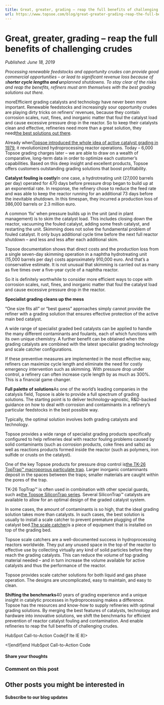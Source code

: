 ```yaml
---
title: Great, greater, grading – reap the full benefits of challenging crudes
url: https://www.topsoe.com/blog/great-greater-grading-reap-the-full-benefits-of-challenging-crudes#main-content
---
```


# Great, greater, grading – reap the full benefits of challenging crudes

*Published: June 18, 2019*

*Processing renewable feedstocks and opportunity crudes can provide good commercial opportunities – or lead to significant revenue loss because of s**horter cycle lengths and u**nplanned shutdowns. To stay clear of the risks and reap the benefits, refiners must arm themselves with the best grading solutions out there.*

moreEfficient grading catalysts and technology have never been more important. Renewable feedstocks and increasingly sour opportunity crudes are playing dirty tricks on refiners’ revenues, because they contain corrosion scales, rust, fines, and inorganic matter that foul the catalyst load and cause excessive pressure drop in the reactor. So to keep their catalysts clean and effective, refineries need more than a great solution, they need[the best solutions out there](https://www.topsoe.com/processes/pressure-drop-control).

Already when[Topsoe introduced the whole idea of active catalyst grading in 1979](/life-before-grading), it revolutionized hydroprocessing reactor operations. Today – 6,000 Topsoe grading charges later – we are able to draw on a wealth of comparative, long-term data in order to optimize each customer’s capabilities. Based on this deep insight and excellent products, Topsoe offers customers outstanding grading solutions that boost profitability.

**Catalyst fouling is costly**In one case, a hydrotreating unit (27,000 barrels per day) operated for 470 days before pressure drop began to build up at an exponential rate. In response, the refinery chose to reduce the feed rate and was able to keep the reactor running for an additional 73 days before the inevitable shutdown. In this timespan, they incurred a production loss of 386,000 barrels or 2.3 million euro.

A common ‘fix’ when pressure builds up in the unit (and in plant management) is to skim the catalyst load. This includes closing down the reactor, vacuuming the fouled catalyst, adding some fresh catalyst, and restarting the unit. Skimming does not solve the fundamental problem of fouled catalyst. It only buys additional cycle time before the next full reactor shutdown – and less and less after each additional skim.

Topsoe documentation shows that direct costs and the production loss from a single seven-day skimming operation in a naphtha hydrotreating unit (15,000 barrels per day) costs approximately 910,000 euro. And that’s a conservative estimate. It is not unusual that skimming is carried out as many as five times over a five-year cycle of a naphtha reactor.

So it is definitely worthwhile to consider more efficient ways to cope with corrosion scales, rust, fines, and inorganic matter that foul the catalyst load and cause excessive pressure drop in the reactor.

**Specialist grading cleans up the mess**

“One size fits all” or “best guess” approaches simply cannot provide the refiner with a grading solution that ensures effective protection of the active main bed catalyst.

A wide range of specialist graded bed catalysts can be applied to handle the many different contaminants and foulants, each of which functions with its own unique chemistry. A further benefit can be obtained when the grading catalysts are combined with the latest specialist grading technology and scale catcher configurations.

If these preventive measures are implemented in the most effective way, refiners can maximize cycle length and eliminate the need for costly emergency intervention such as skimming. With pressure drop under control, a refinery can often increase cycle length by as much as 300%. This is a financial game changer.

**Full palette of solutions**As one of the world’s leading companies in the catalysis field, Topsoe is able to provide a full spectrum of grading solutions. The starting point is to deliver technology-agnostic, R&D-backed guidance on how to deal with corrosion and contaminants in a refinery’s particular feedstocks in the best possible way.

Typically, the optimal solution involves both grading catalysts and technology.

Topsoe provides a wide range of specialist grading products specifically configured to help refineries deal with reactor fouling problems caused by solid contaminants (such as corrosion products, coke fines and salts) as well as reactions products formed inside the reactor (such as polymers, iron sulfide or crusts on the catalyst).

One of the key Topsoe products for pressure drop control is[the TK-26 TopTrap™ macroporous particulate trap](https://www.topsoe.com/products/catalysts/tk-26-toptraptm). Larger inorganic contaminants deposit in the spaces between the traps; smaller materials are caught within the pores of the trap.

TK-26 TopTrap™ is often used in combination with other special guards, such as[the Topsoe SiliconTrap series](https://www.topsoe.com/products/catalysts?amp%3Bp=174&%3Bindustry=176&p=1363). Several SiliconTrap™ catalysts are available to allow for an optimal design of the graded catalyst system.

In some cases, the amount of contaminants is so high, that the ideal grading solution takes more than catalysts. In such cases, the best solution is usually to install a scale catcher to prevent premature plugging of the catalyst bed.[The scale catcher](https://www.topsoe.com/products/equipment/scale-catcher)is a piece of equipment that is installed on top of the grading bed.

Topsoe scale catchers are a well-documented success in hydroprocessing reactors worldwide. They put any unused space in the top of the reactor to effective use by collecting virtually any kind of solid particles before they reach the grading catalysts. This can reduce the volume of top grading material needed – and in turn increase the volume available for active catalysts and thus the performance of the reactor.

Topsoe provides scale catcher solutions for both liquid and gas phase operation. The designs are uncomplicated, easy to maintain, and easy to clean.

**Shifting the benchmarks**40 years of grading experience and a unique insight in catalytic processes in hydroprocessing makes a difference. Topsoe has the resources and know-how to supply refineries with optimal grading solutions. By merging the best features of catalysts, technology and hardware into innovative solutions, we shift the benchmarks for efficient prevention of reactor catalyst fouling and contamination. And enable refineries to reap the full benefits of challenging crudes.

HubSpot Call-to-Action Code[if lte IE 8]><div id="hs-cta-ie-element"></div><![endif][](https://cta-redirect.hubspot.com/cta/redirect/2115834/9604d43b-0b4a-49fc-954e-65408a00fba8)end HubSpot Call-to-Action Code

#### Share your thoughts

### Comment on this post

## Other posts you might be interested in

#### Subscribe to our blog updates